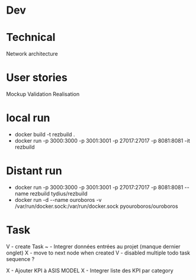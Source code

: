 
# Dev

# Technical

Network architecture


# User stories
Mockup
Validation
Realisation

# local run
- docker build -t rezbuild .
- docker run -p 3000:3000 -p 3001:3001 -p 27017:27017 -p 8081:8081 -it rezbuild

# Distant run
- docker run -p 3000:3000 -p 3001:3001 -p 27017:27017 -p 8081:8081 --name rezbuild tydius/rezbuild
- docker run -d --name ouroboros -v /var/run/docker.sock:/var/run/docker.sock pyouroboros/ouroboros


# Task
V - create Task
~ - Integrer données entrées au projet (manque dernier onglet)
X - move to next node when created
V - disabled multiple todo task sequence ?

X -  Ajouter KPI à ASIS MODEL
X - Integrer liste des KPI par category


